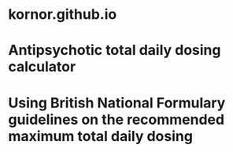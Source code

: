 # kornor.github.io

# Antipsychotic total daily dosing calculator
# Using British National Formulary guidelines on the recommended maximum total daily dosing
# 
